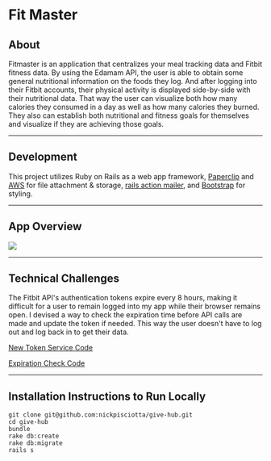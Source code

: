 # Fit Master

## About
Fitmaster is an application that centralizes your meal tracking data and Fitbit fitness data.  By using the Edamam API, the user is able to obtain some general nutritional information on the foods they log.  And after logging into their Fitbit accounts, their physical activity is displayed side-by-side with their nutritional data.  That way the user can visualize both how many calories they consumed in a day as well as how many calories they burned.  They also can establish both nutritional and fitness goals for themselves and visualize if they are achieving those goals.

---
## Development

This project utilizes Ruby on Rails as a web app framework, [Paperclip](https://github.com/thoughtbot/paperclip) and [AWS](https://aws.amazon.com/s3/) for file attachment & storage, [rails action mailer](http://guides.rubyonrails.org/action_mailer_basics.html), and [Bootstrap](http://getbootstrap.com/) for styling.

---

## App Overview
![](http://g.recordit.co/sGeBKROsso.gif)

---

## Technical Challenges

The Fitbit API's authentication tokens expire every 8 hours, making it difficult for a user to remain logged into my app while their browser remains open.  I devised a way to check the expiration time before API calls are made and update the token if needed.  This way the user doesn't have to log out and log back in to get their data.

[New Token Service Code](https://github.com/nickpisciotta/fitness_tracker/blob/master/app/services/new_token_service.rb#L1-L22)

[Expiration Check Code](https://github.com/nickpisciotta/fitness_tracker/blob/master/app/services/activity_service.rb#L44-L48)

---

## Installation Instructions to Run Locally

```
git clone git@github.com:nickpisciotta/give-hub.git
cd give-hub
bundle
rake db:create
rake db:migrate
rails s
```
